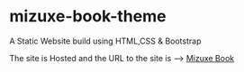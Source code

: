 # mizuxe-book-theme
A Static Website build using HTML,CSS &amp; Bootstrap

The site is Hosted and the URL to the site is --> [Mizuxe Book](https://mizuxe-book-theme-av.netlify.app/)
